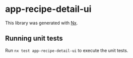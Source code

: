 # app-recipe-detail-ui

This library was generated with [Nx](https://nx.dev).

## Running unit tests

Run `nx test app-recipe-detail-ui` to execute the unit tests.
